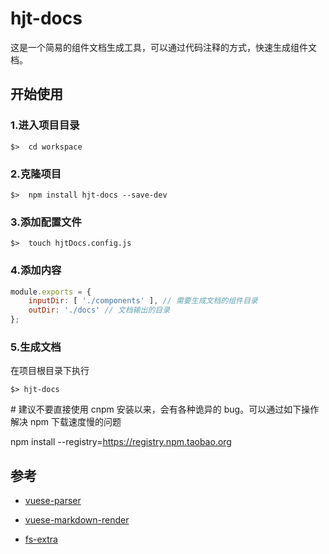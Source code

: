 # hjt-docs

这是一个简易的组件文档生成工具，可以通过代码注释的方式，快速生成组件文档。

## 开始使用

### 1.进入项目目录

```shell
$>  cd workspace
```

### 2.克隆项目

```shell
$>  npm install hjt-docs --save-dev
```

### 3.添加配置文件

```shell
$>  touch hjtDocs.config.js
```

### 4.添加内容

```js
module.exports = {
	inputDir: [ './components' ], // 需要生成文档的组件目录
  	outDir: './docs' // 文档输出的目录
};
```

### 5.生成文档

在项目根目录下执行

```shell
$> hjt-docs
```

\# 建议不要直接使用 cnpm 安装以来，会有各种诡异的 bug。可以通过如下操作解决 npm 下载速度慢的问题

npm install --registry=https://registry.npm.taobao.org

## 参考

+ [vuese-parser](https://vuese.org/#vuese-parser)

+ [vuese-markdown-render](https://vuese.org/#vuese-markdown-render)
+ [fs-extra](https://github.com/jprichardson/node-fs-extra)
